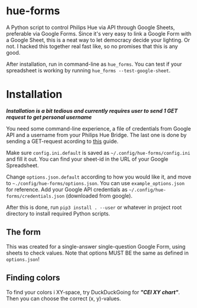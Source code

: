 # hue-forms
A Python script to control Philips Hue via API through Google Sheets, preferable via Google Forms. Since it's very easy to link a Google Form with a Google Sheet, this is a neat way to let democracy decide your lighting. Or not. I hacked this together real fast like, so no promises that this is any good.

After installation, run in command-line as `hue_forms`. You can test if your spreadsheet is working by running `hue_forms --test-google-sheet`.

# Installation

___Installation is a bit tedious and currently requires user to send 1 GET request to get personal username___

You need some command-line experience, a file of credentials from Google API and a username from your Philips Hue Bridge. The last one is done by sending a GET-request acording to [this](https://developers.meethue.com/develop/get-started-2/) guide.

Make sure `config.ini.default` is saved as `~/.config/hue-forms/config.ini` and fill it out. You can find your sheet-id in the URL of your Google Spreadsheet.

Change `options.json.default` according to how you would like it, and move to `~./config/hue-forms/options.json`. You can use `example_options.json` for reference. Add your Google API credentials as `~/.config/hue-forms/credentials.json` (downloaded from google).

After this is done, run `pip3 install . --user` or whatever in project root directory to install required Python scripts.

## The form

This was created for a single-answer single-question Google Form, using sheets to check values. Note that options MUST BE the same as defined in `options.json`!

## Finding colors

To find your colors i XY-space, try DuckDuckGoing for ___"CEI XY chart"___. Then you can choose the correct (x, y)-values.


